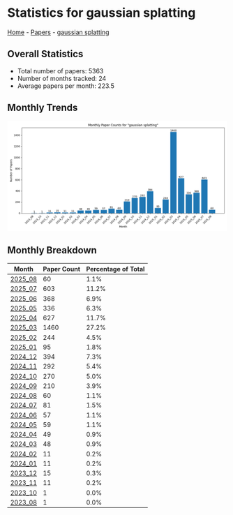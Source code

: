 # Statistics for gaussian splatting

[Home](https://arxcompass.github.io) - [Papers](https://arxcompass.github.io/papers) - [gaussian splatting](https://arxcompass.github.io/papers/gaussian_splatting)

## Overall Statistics

- Total number of papers: 5363
- Number of months tracked: 24
- Average papers per month: 223.5

## Monthly Trends

![Monthly Paper Counts](monthly_stats.png)

## Monthly Breakdown

| Month | Paper Count | Percentage of Total |
| --- | --- | --- |
| [2025_08](./2025_08/papers_1.md) | 60 | 1.1% |
| [2025_07](./2025_07/papers_1.md) | 603 | 11.2% |
| [2025_06](./2025_06/papers_1.md) | 368 | 6.9% |
| [2025_05](./2025_05/papers_1.md) | 336 | 6.3% |
| [2025_04](./2025_04/papers_1.md) | 627 | 11.7% |
| [2025_03](./2025_03/papers_1.md) | 1460 | 27.2% |
| [2025_02](./2025_02/papers_1.md) | 244 | 4.5% |
| [2025_01](./2025_01/papers_1.md) | 95 | 1.8% |
| [2024_12](./2024_12/papers_1.md) | 394 | 7.3% |
| [2024_11](./2024_11/papers_1.md) | 292 | 5.4% |
| [2024_10](./2024_10/papers_1.md) | 270 | 5.0% |
| [2024_09](./2024_09/papers_1.md) | 210 | 3.9% |
| [2024_08](./2024_08/papers_1.md) | 60 | 1.1% |
| [2024_07](./2024_07/papers_1.md) | 81 | 1.5% |
| [2024_06](./2024_06/papers_1.md) | 57 | 1.1% |
| [2024_05](./2024_05/papers_1.md) | 59 | 1.1% |
| [2024_04](./2024_04/papers_1.md) | 49 | 0.9% |
| [2024_03](./2024_03/papers_1.md) | 48 | 0.9% |
| [2024_02](./2024_02/papers_1.md) | 11 | 0.2% |
| [2024_01](./2024_01/papers_1.md) | 11 | 0.2% |
| [2023_12](./2023_12/papers_1.md) | 15 | 0.3% |
| [2023_11](./2023_11/papers_1.md) | 11 | 0.2% |
| [2023_10](./2023_10/papers_1.md) | 1 | 0.0% |
| [2023_08](./2023_08/papers_1.md) | 1 | 0.0% |
